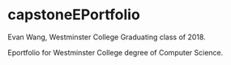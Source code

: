 # capstoneEPortfolio
Evan Wang, Westminster College Graduating class of 2018.

Eportfolio for Westminster College degree of Computer Science.
